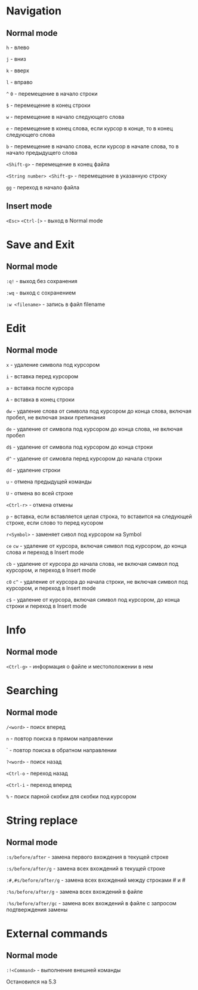 # Navigation
## Normal mode
`h` - влево

`j` - вниз

`k` - вверх

`l` - вправо

`^` `0` - перемещение в начало строки

`$` - перемещение в конец строки

`w` - перемещение в начало следующего слова

`e` - перемещение в конец слова, если курсор в конце, то в конец следующего слова

`b` - перемещение в начало слова, если курсор в начале слова, то в начало предыдущего слова

`<Shift-g>` - перемещение в конец файла

`<String number> <Shift-g>` - перемещение в указанную строку

`gg` - переход в начало файла

## Insert mode
`<Esc>` `<Ctrl-[>` - выход в Normal mode


# Save and Exit
## Normal mode
`:q!` - выход без сохранения

`:wq` - выход с сохранением

`:w <filename>` - запись в файл filename


# Edit
## Normal mode
`x` - удаление символа под курсором

`i` - вставка перед курсором

`a` - вставка после курсора

`A` - вставка в конец строки

`dw` - удаление слова от символа под курсором до конца слова, включая пробел, не включая знаки препинания

`de` - удаление от символа под курсором до конца слова, не включая пробел

`d$` - удаление от символа под курсором до конца строки

`d^` - удаление от симовла перед курсором до начала строки

`dd` - удаление строки

`u` - отмена предыдущей команды

`U` - отмена во всей строке

`<Ctrl-r>` - отмена отмены

`p` - вставка, если вставляется целая строка, то вставится на следующей строке, если слово то перед кусором

`r<Symbol>` - заменяет сивол под курсором на Symbol

`ce` `cw` - удаление от курсора, включая символ под курсором, до конца слова и переход в Insert mode

`cb` - удаление от курсора до начала слова, не включая символ под курсором, и переход в Insert mode

`c0` `c^` - удаление от курсора до начала строки, не включая символ под курсором, и переход в Insert mode

`c$` - удаление от курсора, включая символ под курсором, до конца строки и переход в Insert mode


# Info
## Normal mode
`<Ctrl-g>` - информация о файле и местоположении в нем


# Searching
## Normal mode
`/<word>` - поиск вперед

`n` - повтор поиска в прямом направлении

`<Shift-n> - повтор поиска в обратном направлении

`?<word>` - поиск назад

`<Ctrl-o` - переход назад

`<Ctrl-i` - переход вперед

`%` - поиск парной скобки для скобки под курсором


# String replace
## Normal mode
`:s/before/after` - замена первого вхождения в текущей строке

`:s/before/after/g` - замена всех вхождений в текущей строке

`:#,#s/before/after/g` - замена всех вхождений между строками # и #

`:%s/before/after/g` - замена всех вхождений в файле

`:%s/before/after/gc` - замена всех вхождений в файле с запросом подтверждения замены


# External commands
## Normal mode
`:!<Command>` - выполнение внешней команды

Остановился на 5.3
